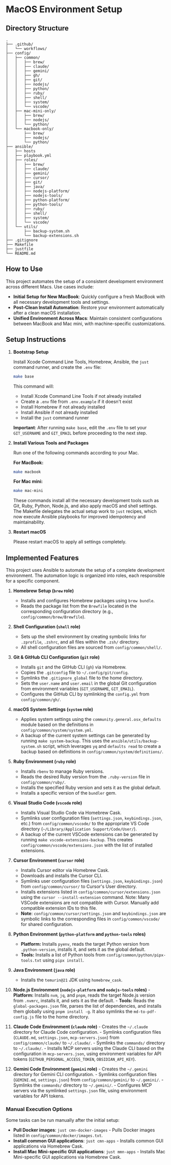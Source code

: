 # MacOS Environment Setup

## Directory Structure

```
.
├── .github/
│   └── workflows/
├── config/
│   ├── common/
│   │   ├── brew/
│   │   ├── claude/
│   │   ├── gemini/
│   │   ├── gh/
│   │   ├── git/
│   │   ├── nodejs/
│   │   ├── python/
│   │   ├── ruby/
│   │   ├── shell/
│   │   ├── system/
│   │   └── vscode/
│   ├── mac-mini-only/
│   │   ├── brew/
│   │   ├── nodejs/
│   │   └── python/
│   └── macbook-only/
│       ├── brew/
│       ├── nodejs/
│       └── python/
├── ansible/
│   ├── hosts
│   ├── playbook.yml
│   ├── roles/
│   │   ├── brew/
│   │   ├── claude/
│   │   ├── gemini/
│   │   ├── cursor/
│   │   ├── git/
│   │   ├── java/
│   │   ├── nodejs-platform/
│   │   ├── nodejs-tools/
│   │   ├── python-platform/
│   │   ├── python-tools/
│   │   ├── ruby/
│   │   ├── shell/
│   │   ├── system/
│   │   └── vscode/
│   └── utils/
│       ├── backup-system.sh
│       └── backup-extensions.sh
├── .gitignore
├── Makefile
├── justfile
└── README.md
```

## How to Use

This project automates the setup of a consistent development environment across different Macs. Use cases include:

- **Initial Setup for New MacBook**: Quickly configure a fresh MacBook with all necessary development tools and settings.
- **Post-Clean Install Automation**: Restore your environment automatically after a clean macOS installation.
- **Unified Environment Across Macs**: Maintain consistent configurations between MacBook and Mac mini, with machine-specific customizations.

## Setup Instructions

1.  **Bootstrap Setup**

    Install Xcode Command Line Tools, Homebrew, Ansible, the `just` command runner, and create the `.env` file:
    ```sh
    make base
    ```

    This command will:
    - Install Xcode Command Line Tools if not already installed
    - Create a `.env` file from `.env.example` if it doesn't exist
    - Install Homebrew if not already installed
    - Install Ansible if not already installed
    - Install the `just` command runner

    **Important**: After running `make base`, edit the `.env` file to set your `GIT_USERNAME` and `GIT_EMAIL` before proceeding to the next step.

2.  **Install Various Tools and Packages**

    Run one of the following commands according to your Mac.

    **For MacBook:**
    ```sh
    make macbook
    ```

    **For Mac mini:**
    ```sh
    make mac-mini
    ```
    These commands install all the necessary development tools such as Git, Ruby, Python, Node.js, and also apply macOS and shell settings. The Makefile delegates the actual setup work to `just` recipes, which now execute Ansible playbooks for improved idempotency and maintainability.

3.  **Restart macOS**

    Please restart macOS to apply all settings completely.

## Implemented Features

This project uses Ansible to automate the setup of a complete development environment. The automation logic is organized into roles, each responsible for a specific component.

1.  **Homebrew Setup (`brew` role)**
    -   Installs and configures Homebrew packages using `brew bundle`.
    -   Reads the package list from the `Brewfile` located in the corresponding configuration directory (e.g., `config/common/brew/Brewfile`).

2.  **Shell Configuration (`shell` role)**
    -   Sets up the shell environment by creating symbolic links for `.zprofile`, `.zshrc`, and all files within the `.zsh/` directory.
    -   All shell configuration files are sourced from `config/common/shell/`.

3.  **Git & GitHub CLI Configuration (`git` role)**
    -   Installs `git` and the GitHub CLI (`gh`) via Homebrew.
    -   Copies the `.gitconfig` file to `~/.config/git/config`.
    -   Symlinks the `.gitignore_global` file to the home directory.
    -   Sets the `user.name` and `user.email` in the global Git configuration from environment variables (`GIT_USERNAME`, `GIT_EMAIL`).
    -   Configures the GitHub CLI by symlinking the `config.yml` from `config/common/gh/`.

4.  **macOS System Settings (`system` role)**
    -   Applies system settings using the `community.general.osx_defaults` module based on the definitions in `config/common/system/system.yml`.
    -   A backup of the current system settings can be generated by running `make system-backup`. This uses the `ansible/utils/backup-system.sh` script, which leverages `yq` and `defaults read` to create a backup based on definitions in `config/common/system/definitions/`.

5.  **Ruby Environment (`ruby` role)**
    -   Installs `rbenv` to manage Ruby versions.
    -   Reads the desired Ruby version from the `.ruby-version` file in `config/common/ruby/`.
    -   Installs the specified Ruby version and sets it as the global default.
    -   Installs a specific version of the `bundler` gem.

6.  **Visual Studio Code (`vscode` role)**
    -   Installs Visual Studio Code via Homebrew Cask.
    -   Symlinks user configuration files (`settings.json`, `keybindings.json`, etc.) from `config/common/vscode/` to the appropriate VS Code directory (`~/Library/Application Support/Code/User/`).
    -   A backup of the current VSCode extensions can be generated by running `make vscode-extensions-backup`. This creates `config/common/vscode/extensions.json` with the list of installed extensions.

7.  **Cursor Environment (`cursor` role)**
    -   Installs Cursor editor via Homebrew Cask.
    -   Downloads and installs the Cursor CLI.
    -   Symlinks user configuration files (`settings.json`, `keybindings.json`) from `config/common/cursor/` to Cursor's User directory.
    -   Installs extensions listed in `config/common/cursor/extensions.json` using the `cursor --install-extension` command. Note: Many VSCode extensions are not compatible with Cursor. Manually add compatible extension IDs to this file.
    -   **Note**: `config/common/cursor/settings.json` and `keybindings.json` are symbolic links to the corresponding files in `config/common/vscode/` for shared configuration.

8.  **Python Environment (`python-platform` and `python-tools` roles)**
    -   **Platform:** Installs `pyenv`, reads the target Python version from `.python-version`, installs it, and sets it as the global default.
    -   **Tools:** Installs a list of Python tools from `config/common/python/pipx-tools.txt` using `pipx install`.

9.  **Java Environment (`java` role)**
    -   Installs the `temurin@21` JDK using `homebrew_cask`.

10.  **Node.js Environment (`nodejs-platform` and `nodejs-tools` roles)**
    -   **Platform:** Installs `nvm`, `jq`, and `pnpm`, reads the target Node.js version from `.nvmrc`, installs it, and sets it as the default.
    -   **Tools:** Reads the `global-packages.json` file, parses the list of dependencies, and installs them globally using `pnpm install -g`. It also symlinks the `md-to-pdf-config.js` file to the home directory.

11.  **Claude Code Environment (`claude` role)**
    -   Creates the `~/.claude` directory for Claude Code configuration.
    -   Symlinks configuration files (`CLAUDE.md`, `settings.json`, `mcp-servers.json`) from `config/common/claude/` to `~/.claude/`.
    -   Symlinks the `commands/` directory to `~/.claude/`.
    -   Installs MCP servers using the Claude CLI based on the configuration in `mcp-servers.json`, using environment variables for API tokens (`GITHUB_PERSONAL_ACCESS_TOKEN`, `OBSIDIAN_API_KEY`).

12.  **Gemini Code Environment (`gemini` role)**
    -   Creates the `~/.gemini` directory for Gemini CLI configuration.
    -   Symlinks configuration files (`GEMINI.md`, `settings.json`) from `config/common/gemini/` to `~/.gemini/`.
    -   Symlinks the `commands/` directory to `~/.gemini/`.
    -   Configures MCP servers via the symlinked `settings.json` file, using environment variables for API tokens.

### Manual Execution Options

Some tasks can be run manually after the initial setup:

- **Pull Docker images**: `just cmn-docker-images` - Pulls Docker images listed in `config/common/docker/images.txt`.
- **Install common GUI applications**: `just cmn-apps` - Installs common GUI applications via Homebrew Cask.
- **Install Mac Mini-specific GUI applications**: `just mmn-apps` - Installs Mac Mini-specific GUI applications via Homebrew Cask.